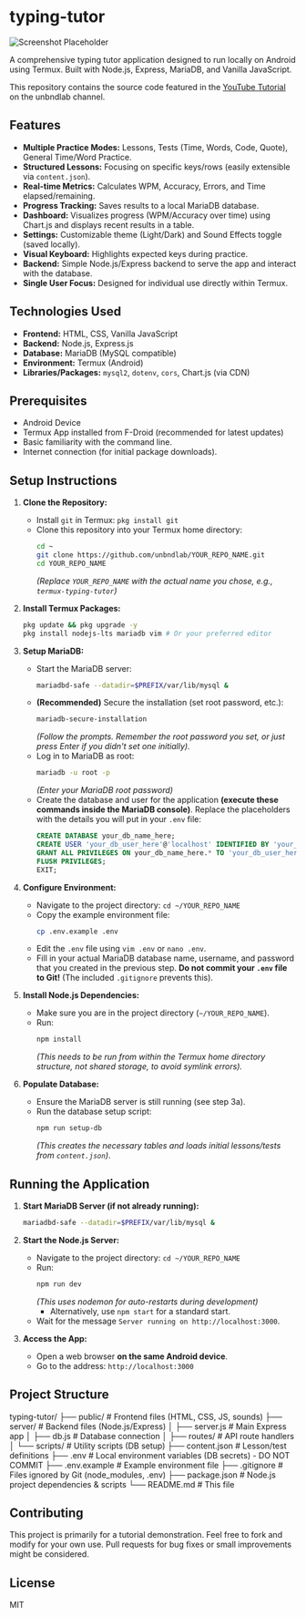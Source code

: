 # typing-tutor

![Screenshot Placeholder](link_to_screenshot.png) <!-- Optional: Replace with a link to an actual screenshot later -->

A comprehensive typing tutor application designed to run locally on Android using Termux. Built with Node.js, Express, MariaDB, and Vanilla JavaScript.

This repository contains the source code featured in the [YouTube Tutorial](https://www.youtube.com/unbndlab) on the unbndlab channel.

## Features

*   **Multiple Practice Modes:** Lessons, Tests (Time, Words, Code, Quote), General Time/Word Practice.
*   **Structured Lessons:** Focusing on specific keys/rows (easily extensible via `content.json`).
*   **Real-time Metrics:** Calculates WPM, Accuracy, Errors, and Time elapsed/remaining.
*   **Progress Tracking:** Saves results to a local MariaDB database.
*   **Dashboard:** Visualizes progress (WPM/Accuracy over time) using Chart.js and displays recent results in a table.
*   **Settings:** Customizable theme (Light/Dark) and Sound Effects toggle (saved locally).
*   **Visual Keyboard:** Highlights expected keys during practice.
*   **Backend:** Simple Node.js/Express backend to serve the app and interact with the database.
*   **Single User Focus:** Designed for individual use directly within Termux.

## Technologies Used

*   **Frontend:** HTML, CSS, Vanilla JavaScript
*   **Backend:** Node.js, Express.js
*   **Database:** MariaDB (MySQL compatible)
*   **Environment:** Termux (Android)
*   **Libraries/Packages:** `mysql2`, `dotenv`, `cors`, Chart.js (via CDN)

## Prerequisites

*   Android Device
*   Termux App installed from F-Droid (recommended for latest updates)
*   Basic familiarity with the command line.
*   Internet connection (for initial package downloads).

## Setup Instructions

1.  **Clone the Repository:**
    *   Install `git` in Termux: `pkg install git`
    *   Clone this repository into your Termux home directory:
        ```bash
        cd ~
        git clone https://github.com/unbndlab/YOUR_REPO_NAME.git
        cd YOUR_REPO_NAME
        ```
        *(Replace `YOUR_REPO_NAME` with the actual name you chose, e.g., `termux-typing-tutor`)*

2.  **Install Termux Packages:**
    ```bash
    pkg update && pkg upgrade -y
    pkg install nodejs-lts mariadb vim # Or your preferred editor
    ```

3.  **Setup MariaDB:**
    *   Start the MariaDB server:
        ```bash
        mariadbd-safe --datadir=$PREFIX/var/lib/mysql &
        ```
    *   **(Recommended)** Secure the installation (set root password, etc.):
        ```bash
        mariadb-secure-installation
        ```
        *(Follow the prompts. Remember the root password you set, or just press Enter if you didn't set one initially).*
    *   Log in to MariaDB as root:
        ```bash
        mariadb -u root -p
        ```
        *(Enter your MariaDB root password)*
    *   Create the database and user for the application **(execute these commands inside the MariaDB console)**. Replace the placeholders with the details you will put in your `.env` file:
        ```sql
        CREATE DATABASE your_db_name_here;
        CREATE USER 'your_db_user_here'@'localhost' IDENTIFIED BY 'your_db_password_here';
        GRANT ALL PRIVILEGES ON your_db_name_here.* TO 'your_db_user_here'@'localhost';
        FLUSH PRIVILEGES;
        EXIT;
        ```

4.  **Configure Environment:**
    *   Navigate to the project directory: `cd ~/YOUR_REPO_NAME`
    *   Copy the example environment file:
        ```bash
        cp .env.example .env
        ```
    *   Edit the `.env` file using `vim .env` or `nano .env`.
    *   Fill in your actual MariaDB database name, username, and password that you created in the previous step. **Do not commit your `.env` file to Git!** (The included `.gitignore` prevents this).

5.  **Install Node.js Dependencies:**
    *   Make sure you are in the project directory (`~/YOUR_REPO_NAME`).
    *   Run:
        ```bash
        npm install
        ```
        *(This needs to be run from within the Termux home directory structure, not shared storage, to avoid symlink errors).*

6.  **Populate Database:**
    *   Ensure the MariaDB server is still running (see step 3a).
    *   Run the database setup script:
        ```bash
        npm run setup-db
        ```
        *(This creates the necessary tables and loads initial lessons/tests from `content.json`)*.

## Running the Application

1.  **Start MariaDB Server (if not already running):**
    ```bash
    mariadbd-safe --datadir=$PREFIX/var/lib/mysql &
    ```

2.  **Start the Node.js Server:**
    *   Navigate to the project directory: `cd ~/YOUR_REPO_NAME`
    *   Run:
        ```bash
        npm run dev
        ```
        *(This uses nodemon for auto-restarts during development)*
        *   Alternatively, use `npm start` for a standard start.
    *   Wait for the message `Server running on http://localhost:3000`.

3.  **Access the App:**
    *   Open a web browser **on the same Android device**.
    *   Go to the address: `http://localhost:3000`

## Project Structure
typing-tutor/
├── public/ # Frontend files (HTML, CSS, JS, sounds)
├── server/ # Backend files (Node.js/Express)
│ ├── server.js # Main Express app
│ ├── db.js # Database connection
│ ├── routes/ # API route handlers
│ └── scripts/ # Utility scripts (DB setup)
├── content.json # Lesson/test definitions
├── .env # Local environment variables (DB secrets) - DO NOT COMMIT
├── .env.example # Example environment file
├── .gitignore # Files ignored by Git (node_modules, .env)
├── package.json # Node.js project dependencies & scripts
└── README.md # This file

## Contributing

This project is primarily for a tutorial demonstration. Feel free to fork and modify for your own use. Pull requests for bug fixes or small improvements might be considered.

## License

MIT
